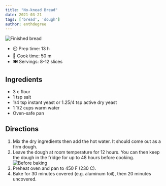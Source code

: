 ```yaml
---
title: "No-knead Bread"
date: 2021-03-21
tags: ['bread', 'dough']
author: enthdegree
---
```


![Finished bread](/pix/no-knead-bread-1.webp)

- ⏲️ Prep time: 13 h
- 🍳 Cook time: 50 m
- 🍽️ Servings: 8-12 slices

## Ingredients

- 3 c flour
- 1 tsp salt
- 1/4 tsp instant yeast or 1.25/4 tsp active dry yeast
- 1 1/2 cups warm water
- Oven-safe pan

## Directions

 1. Mix the dry ingredients then add the hot water. It should come out as a firm dough.
 2. Leave the dough at room temperature for 12 hours. You can then keep the dough in the fridge for up to 48 hours before cooking.
    ![Before baking](/pix/no-knead-bread-2.webp)
 3. Preheat oven and pan to 450 F (230 C).
 4. Bake for 30 minutes covered (e.g. aluminum foil), then 20 minutes uncovered.
